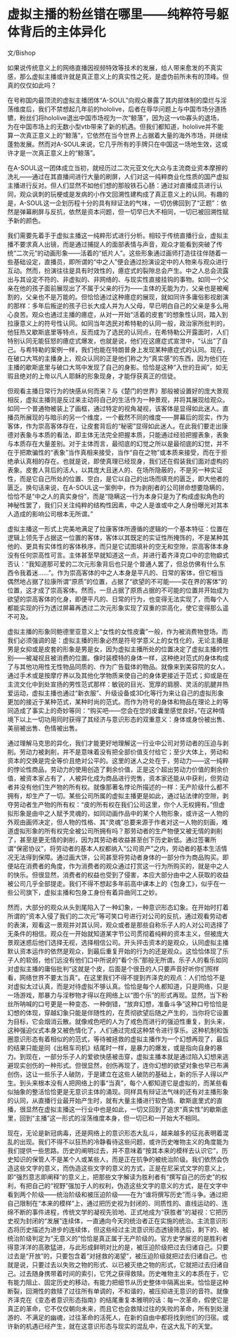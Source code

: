 # 虚拟主播的粉丝错在哪里——纯粹符号躯体背后的主体异化

文/Bishop

如果说传统意义上的网络直播因视频特效等技术的发展，给人带来愈发的不真实感，那么虚拟主播或许就是真正意义上的真实性之死，是虚伪前所未有的顶峰。但真的仅仅如此吗？

在号称国内最顶流的虚拟主播团体“A-SOUL”向观众暴露了其内部体制的糜烂与淫荡维度后，我们不禁想起几年前的hololive，后者在辱华问题上与中国市场分道扬镳，粉丝们将hololive退出中国市场视为一次“鲸落”，因为这一vtb寡头的退场，为在中国市场上的无数小型vtb带来了新的机遇。但我们都知道，hololive并不能算一次真正意义上的“鲸落”，它依然在当今世界上占据着大量的海外市场，并继续蓬勃发展。然而对A-SOUL来说，它几乎所有的手牌只在中国这一场地生效，这或许才是一次真正意义上的“鲸落”。

在A-SOUL这一团体成立当初，就经历过二次元亚文化大众与主流商业资本摩擦的洗礼——通过在其直播间进行大量的刷屏，人们对这一纯粹商业化性质的国产虚拟主播进行反对。但人们显然不如他们想的那般铁石心肠：通过对直播成员进行认同，观众讽刺的玩梗或是发病的小作文回溯性建构成了真正意义上的认同。有趣的是，A-SOUL这一企划历程十分的具有辩证法的气味，一切仿佛回到了“正题”：依然是弹幕刷屏与反抗，依然是资本问题，但一切早已大不相同，一切已被回溯性赋予新的颜色。

我们需要先着手于虚拟主播这一纯粹形式进行分析。相较于传统直播行业，虚拟主播不要求真人出镜，而是通过捕捉人的面部表情与声音，观众才能看到突破了传统“二次元”的动画形象——活着的“纸片人”。这些形象通过画师打造往往伴随着一些基础设定，直播员，即所谓的“中之人”便会通过扮演设定中的人物来与观众进行互动。然而，扮演往往是具有时效性的，癔症式的裂隙总会产生。中之人总会流露出与其设定不符的、非虚拟的、非网络的、与现实性直接挂钩的事物。如同一个父亲在他的孩子面前展现出了不属于父亲的行为——主体的无能为力，父亲也是被阉割的，父亲也不是万能的。但恰恰通过这种癔症的展现，就如同许多庸俗影视剧演的那样：多年后叛逆的孩子已长大成人并为人父母，早已明白自己的父亲是多么用心良苦。观众也通过主播的癔症，从对一开始“活着的皮套”的想象性认同，踏入到拉康意义上的符号性认同。如同当年选民对希特勒的认同一般，政治家所批判的，他狂热又歇斯底里等特点，反而成为了选民的认同点，在希特勒公开露面时，人们特别认同无能狂怒的癔症式爆发，也就是说，他们在这癔症式宣泄中，“认出”了自己。与希特勒的案例一样，我们也能在特朗普身上发现某种癔症式的认同。现在，在破口大骂的主播身上，观众认同的正是他们称之为“真实感”的东西，因为他们在主播的歇斯底里与破口大骂中发现了自己的身影。恰恰是这种“入世的丑闻”，如无瑕且绝对的上帝以凡人耶稣的形象现身，才能俘获真正的信徒。

但观看主播日常行为的快感从何而来？与《楚门的世界》那般被设置好的庞大景观相反，虚拟主播则是反过来主动将自己的生活作为一种景观，并将其展现给观众。如同一个普通物被装上了画框，通过特定的视角凝视，该客体是显得如此迷人。直播员所展现的与暗示的另一个维度，一个截然不同的维度——屏幕后的现实，作为客体，作为崇高客体存在，让皮套背后的“秘密”显得如此迷人。在此我们要走出康德对表象与本质的看法，即主体无法完全把握本质，只能通过经验把握表象，表象与本质存在大量差别。对于主体而言，最彻底的幻觉之所以是最彻底的幻觉，并不在于把欺骗性的“表象”当作真相来接受，当作“自在之物”或本质来接受，而在于拒绝承认真相的存在。也就是说，即使真理已经现身，我们还在假装我们面对虚构的表象。皮套人背后的活人，以其庞大且迷人的、在场所隐蔽的，不是另一种实证性，而是它自己所处的位置、空白，是它以自己的出场而填充的匮乏，即大他者的匮乏。换句话来说，在A-SOUL这一案例中，作为剥削者的公司拼命想要隐瞒的，恰恰不是“中之人的真实身份”，而是“隐瞒这一行为本身只是为了构成虚拟角色的神秘性罢了，我们只关注纯粹的结构性因素，中之人是谁或中之人身份曝光对其本人造成的影响公司根本无所谓。”

虚拟主播这一形式上完美地满足了拉康客体所遵循的逻辑的一个基本特征：位置在逻辑上领先于占据这一位置的客体，客体以其既定的实证性所掩饰的，不是某种其他的、更具有实体性的客体秩序，而只是它试图填补的空无和空隙，崇高客体本身没有任何崇高性可言。主体甚至早就知道这一点，并进行着齐泽克口中的恋物癖式否认：“我知道那可爱的二次元形象背后也只是个普通人罢了，但总仿佛有什么东西令我着迷……”。作为崇高客体的中之人本身是平凡的、日常的客体，但它相当偶然地占据了拉康所谓“原质”的位置，占据了“欲望的不可能——实在界的客体”的位置，这才成了崇高客体。然而，一旦占据了原质占据的不可能的位置并开始成为欲望的崇高客体的化身，即便平凡的、日常的行为，也变得无法实现了，而每个人都能实现的行为透过屏幕再透过二次元形象实现了双重的崇高化，使它变得那么遥不可及。

虚拟主播的形象同鲍德里亚意义上“女性的女性皮囊”一般，作为被消费物登场。而我们必须强调的是：虚拟主播的形象必然是符号学意义上的女性化的，无论主播是男是女抑或是皮套的形象是男是女，因为虚拟主播所处的位置决定了虚拟主播的性别——被凝视且被消费的位置。像时装模特的身体一样，这种绝对范式的身体构成了与其他功用性无性物品同质的、作为广告载体的物品。就像来到美容院的女人，通过手术或是按摩疗养以及其他化学物质来使自己的身体更接近于范式；抑或是在主流文化中到处宣扬的男性范式那样：敏锐的目光、宽厚的肩膀、灵活的肌腱并热爱运动，虚拟主播也通过“新衣服”、升级设备或3D化等行为来让自己的虚拟形象更加的接近于某种范式，某种时尚的范式。而作为符号的身体和物品在理论上的等同造成了事实上的奇妙等同：“购买吧——您会在您的皮囊里感觉良好。”在这种情境下以上一切功用同时获得了其经济与意识形态的双重意义：身体或身份被出售、美丽被出售、色情被出售。

通过理解马克思的异化，我们才能更好地理解这一行业中公司对劳动者的压迫与剥削。劳动力被剥削，并不是意味着没有把全部价值支付给它；至少大体上，劳动和资本的交换是完全等价且绝对公平的。这里的迷人之处在于，劳动力——这一纯粹的悖论性商品，劳动力的使用创造了剩余价值，正是这个超出劳动力价值的剩余价值，被资本家占有了，人被异化成为商品进行兜售，资本家还能从中获利，但劳动者并没有他们生产物的所有权。就像那著名悖论所描述的一样：无产阶级什么都不拥有，却生产了一切。某些公司所属的虚拟主播更是如此，通过钻法律的空隙，剥夺劳动者生产物的所有权：“皮的所有权在我们公司这里，你个人无权拥有。”但虚拟形象是由中之人赋予灵魂的，如同动画作品中的某个人物形象，或许这一人物的外观由画师决定，但人物的性格、其“灵魂”总要来源于作者对这一人物的刻画，难道虚拟形象的所有权完全被公司所拥有吗？那劳动者的生产物便又被无情的剥削了，甚至是更无情的剥削，因为其劳动者收益甚至创下历史新低。通过签署所谓“保密协议”，将劳动者的基本人权都纳入“公司资产”之内，劳动者的基本生活情况无法得到保障。通过画大饼，公司甚至将劳动者身体的一部分作为商品购买。即便站在消费者的角度，作为消费者的观众通过打赏这一行为所购买的，就是中之人的快乐。但很显然，消费者的权益也受到了侵害，本应大部分由中之人获取的收益被公司几乎全部提走。我们不得不想起多年前高中课本上的《包身工》，似乎在一些公司旗下，虚拟主播和包身工身份有着异曲同工之妙。

然而，大部分的观众从头到尾陷入了一种幻象，一种意识形态幻象。在开始时打着所谓的“资本入侵了我们的二次元”等可笑口号进行对公司的反抗，通过观看劳动者的表演，观看这一景观并对其认同，观众或者是那些自称乐子人的人对公司选择了无条件的相信。观众在一开始就知道某字节公司贯彻着纯粹的资本主义，但被庞大景观迷惑后他们选择无视，选择相信公司。开头抨击资本的是观众，认同虚拟主播默认资本运作的依然是观众，到最后重复开始的行为的还是观众。这恰恰体现了乐子人的软弱，他们远没有他们口中所说的“看个乐”那般无所谓。乐子人的看乐如同对虚拟主播的庸俗批判“这就是个皮，后面是个很丑的人只要声音好听你们照样看，网络世界不要太当真”。在这里我们不得不提到齐泽克的观点：人们恰恰不是对虚拟太过认真，而是对待虚拟不够认真。恰恰是每个人都知道，只是网络，只是一场游戏，那暴力与淫秽物才得以在网络上以“图个乐”的形式再现。显然，当下粉丝所呐喊的口号更是一种变态、一种倒错，“放弃幻想，准备斗争”这种口号恰恰是幻想的体现，穿越幻象只能是伴随性的，在贯彻欲望后随之产生的，当你将它设置为目标，它会烟消云散。就像戒色吧的人为了戒色而进行的强迫性重复，到头来，这种强迫仪式本身又被色情化了，人们通过完成这种禁令进行享乐。这种机制和饭圈意识形态有着相似的的范式，等待被拯救的虚拟主播作为一个幻想再现了，最后的结果只能是同《出租车司机》结尾时一样，是暴力的爆发，或是指向自身的暴力。到现在，一部分乐子人的爱欲快感被击穿，虚拟主播本就是通过陷入幻想来逃避现实创伤的一种形式。但很显然，创伤再现了，连你幻想的欲望对象也早已布满创伤，这让一些乐子人破防，于是建立在这些人破防的基础上，新的乐子人得以产生。到头来根本没有人把网络上的事“当真”，每个人都知道它是虚拟的，而某些看似抽象的整活恰恰更是无意识主体的涌现。同样具有辩证法气味的还有对主播形象的认同，从直播行业最开始产生时，就有大量主播进行软色情、歇斯底里式的直播，很显然在虚拟主播这一行业中也是如此，一切又回到了追求“真实性”的歇斯底里，回到“主播”这一形式的淫荡维度本身，但一切已和一开始大不相同。

现在，无论是新冠病毒，还是网络上的意识形态大乱斗，越来越多的征兆表明着混乱的出现。我们不得不以狂热的冷静看待这些问题，或许历史唯物主义的角度能为我们提供一些思路。历史的阐明过去，并不意味着“按其本来的模样去认识它”，历史知识的保管人不是某个人或某些人，而是正在抗争的被统治阶级。我们依然会伪造这些文字的意义，而伪造这些文字的意义的方式，正是在尼采式文学的意义上，即“强烈意志即阐释”的意义上，把那些文字解读为胜利者有“撰写自己的历史”的权利，有把自己的“视野”强加于人的权利，伪造这些文字的意义的方式，是在文字中看到两个阶级——统治阶级和被压迫阶级——在为“谁将撰写历史”而斗争。通过把自己限制在“本来的模样”上，通过把历史视为封闭的、同质性的、直线运动的、连绵不断的事件进程，传统文学的凝视先验地、正式地成为“获胜者”的凝视：它把历史视为封闭的“发展”连续体，一直通向今天的统治者正在实施的统治。主流意识形态将历史描述为进步的连续体，但这些经过主流意识形态透镜筛选后，剩下的、被统治阶级判定为“无意义的”恰恰是真正属于无产阶级的。官方史学展览的是胜利者得意洋洋的高歌猛进，与此形成鲜明对比的是，被压迫阶级把过去归诸自己。只要过去是“开放”的，只要包含着“对拯救的渴望”，被压迫阶级就把过去归诸自己。也就是说，只要过去以失败之物的形式、以已被灭绝之物的形式，它就把过去归诸自己。过去随身携带着时间的索引，它凭之获得救赎。历史唯物主义的本质在于，它有能力阻止、固定历史的移动，有能力把细节从历史整体中隔离出来。恰恰是这种断裂，回溯性的救赎了过往所有单调的，不和谐的，被压抑进无意识的音符。就像齐泽克在《变态者意识形态指南》的结尾重复本雅明的话：每一次革命，假使它是真正的革命，它不仅仅朝向未来，而且它也会救赎过往的失败的革命，所有到处漫游的、不满足的幽魂，过往革命的活死人，在新的自由中都将找到他们的归宿。或许新的机遇已经产生，就在这意识形态与现实的混乱中，在这大乱下的天堂。
